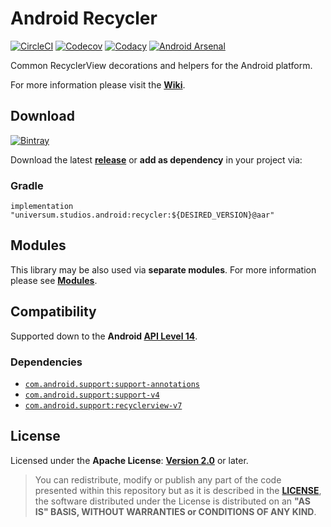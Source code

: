 Android Recycler
===============

[![CircleCI](https://circleci.com/gh/universum-studios/android_recycler.svg?style=svg)](https://circleci.com/gh/universum-studios/android_recycler)
[![Codecov](https://codecov.io/gh/universum-studios/android_recycler/branch/master/graph/badge.svg)](https://codecov.io/gh/universum-studios/android_recycler)
[![Codacy](https://api.codacy.com/project/badge/Grade/e53e4e18654b45baa4f219071b3d91db)](https://www.codacy.com/app/universum-studios/android_recycler?utm_source=github.com&amp;utm_medium=referral&amp;utm_content=universum-studios/android_recycler&amp;utm_campaign=Badge_Grade)
[![Android Arsenal](https://img.shields.io/badge/Android%20Arsenal-Recycler-green.svg?style=flat)](https://android-arsenal.com/details/1/5664)

Common RecyclerView decorations and helpers for the Android platform.

For more information please visit the **[Wiki](https://github.com/universum-studios/android_recycler/wiki)**.

## Download ##
[![Bintray](https://api.bintray.com/packages/universum-studios/android/universum.studios.android%3Arecycler/images/download.svg)](https://bintray.com/universum-studios/android/universum.studios.android%3Arecycler/_latestVersion)

Download the latest **[release](https://github.com/universum-studios/android_recycler/releases "Latest Releases page")** or **add as dependency** in your project via:

### Gradle ###

    implementation "universum.studios.android:recycler:${DESIRED_VERSION}@aar"

## Modules ##

This library may be also used via **separate modules**. For more information please see **[Modules](https://github.com/universum-studios/android_recycler/blob/master/MODULES.md)**.

## Compatibility ##

Supported down to the **Android [API Level 14](http://developer.android.com/about/versions/android-4.0.html "See API highlights")**.

### Dependencies ###

- [`com.android.support:support-annotations`](https://developer.android.com/topic/libraries/support-library/packages.html#annotations)
- [`com.android.support:support-v4`](https://developer.android.com/topic/libraries/support-library/packages.html#v4)
- [`com.android.support:recyclerview-v7`](https://developer.android.com/topic/libraries/support-library/packages.html#v7)

## License ##

Licensed under the **Apache License**: **[Version 2.0](http://www.apache.org/licenses/LICENSE-2.0)** or later.

> You can redistribute, modify or publish any part of the code presented within this repository but as it is described in the [**LICENSE**](https://github.com/universum-studios/android_recycler/blob/master/LICENSE.md), the software distributed under the License is distributed on an **"AS IS" BASIS, WITHOUT WARRANTIES or CONDITIONS OF ANY KIND**.
